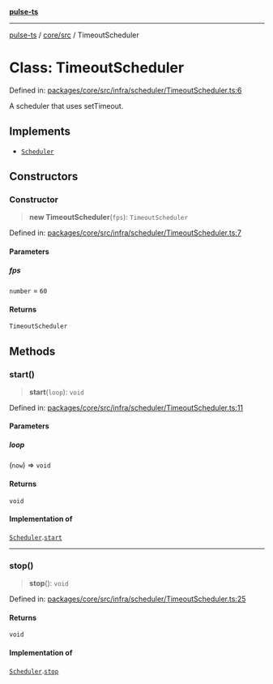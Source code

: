 [**pulse-ts**](../../../README.md)

***

[pulse-ts](../../../README.md) / [core/src](../README.md) / TimeoutScheduler

# Class: TimeoutScheduler

Defined in: [packages/core/src/infra/scheduler/TimeoutScheduler.ts:6](https://github.com/jlehett/pulse-ts/blob/4869ef2c4af7bf37d31e2edd2d6d1ba148133fb2/packages/core/src/infra/scheduler/TimeoutScheduler.ts#L6)

A scheduler that uses setTimeout.

## Implements

- [`Scheduler`](../interfaces/Scheduler.md)

## Constructors

### Constructor

> **new TimeoutScheduler**(`fps`): `TimeoutScheduler`

Defined in: [packages/core/src/infra/scheduler/TimeoutScheduler.ts:7](https://github.com/jlehett/pulse-ts/blob/4869ef2c4af7bf37d31e2edd2d6d1ba148133fb2/packages/core/src/infra/scheduler/TimeoutScheduler.ts#L7)

#### Parameters

##### fps

`number` = `60`

#### Returns

`TimeoutScheduler`

## Methods

### start()

> **start**(`loop`): `void`

Defined in: [packages/core/src/infra/scheduler/TimeoutScheduler.ts:11](https://github.com/jlehett/pulse-ts/blob/4869ef2c4af7bf37d31e2edd2d6d1ba148133fb2/packages/core/src/infra/scheduler/TimeoutScheduler.ts#L11)

#### Parameters

##### loop

(`now`) => `void`

#### Returns

`void`

#### Implementation of

[`Scheduler`](../interfaces/Scheduler.md).[`start`](../interfaces/Scheduler.md#start)

***

### stop()

> **stop**(): `void`

Defined in: [packages/core/src/infra/scheduler/TimeoutScheduler.ts:25](https://github.com/jlehett/pulse-ts/blob/4869ef2c4af7bf37d31e2edd2d6d1ba148133fb2/packages/core/src/infra/scheduler/TimeoutScheduler.ts#L25)

#### Returns

`void`

#### Implementation of

[`Scheduler`](../interfaces/Scheduler.md).[`stop`](../interfaces/Scheduler.md#stop)
